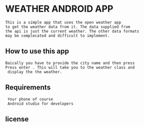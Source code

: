 # WEATHER ANDROID APP
    This is a simple app that uses the open weather app
    to get the weather data from it. The data supplied from
    the api is just the current weather. The other data formats
    may be complecated and difficult to implement.
    
## How to use this app
    Baically you have to provide the city name and then press
    Press enter . This will take you to the weather class and
     display the the weather.
     
##  Requirements
     Your phone of course
     Android studio for developers
     
## license  